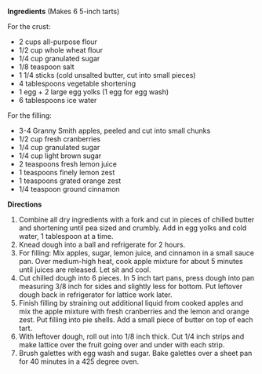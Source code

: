 **Ingredients**
(Makes 6 5-inch tarts)

For the crust:
- 2 cups all-purpose flour
- 1/2 cup whole wheat flour
- 1/4 cup granulated sugar
- 1/8 teaspoon salt
- 1 1/4 sticks (cold unsalted butter, cut into small pieces)
- 4 tablespoons vegetable shortening
- 1 egg + 2 large egg yolks (1 egg for egg wash)
- 6 tablespoons ice water

For the filling:
- 3-4 Granny Smith apples, peeled and cut into small chunks
- 1/2 cup fresh cranberries
- 1/4 cup granulated sugar
- 1/4 cup light brown sugar
- 2 teaspoons fresh lemon juice
- 1 teaspoons finely lemon zest
- 1 teaspoons grated orange zest
- 1/4 teaspoon ground cinnamon

**Directions**
1. Combine all dry ingredients with a fork and cut in pieces of chilled butter and shortening until pea sized and crumbly.  Add in egg yolks and cold water, 1 tablespoon at a time.  
2. Knead dough into a ball and refrigerate for 2 hours.
3. For filling: Mix apples, sugar, lemon juice, and cinnamon in a small sauce pan.  Over medium-high heat, cook apple mixture for about 5 minutes until juices are released.  Let sit and cool.  
4. Cut chilled dough into 6 pieces.  In 5 inch tart pans, press dough into pan measuring 3/8 inch for sides and slightly less for bottom.  Put leftover dough back in refrigerator for lattice work later.
5. Finish filling by straining out additional liquid from cooked apples and mix the apple mixture with fresh cranberries and the lemon and orange zest.  Put filling into pie shells.  Add a small piece of butter on top of each tart.
6. With leftover dough, roll out into 1/8 inch thick.  Cut 1/4 inch strips and make lattice over the fruit going over and under with each strip.
7. Brush galettes with egg wash and sugar. Bake galettes over a sheet pan for 40 minutes in a 425 degree oven.
